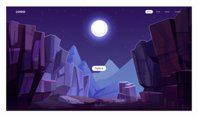 ![Preview](https://raw.githubusercontent.com/FJrodafo/University/main/Languages/HTML-CSS-JS/Parallax_Scrolling_Website/Moon_Light/Assets/Preview.png)
